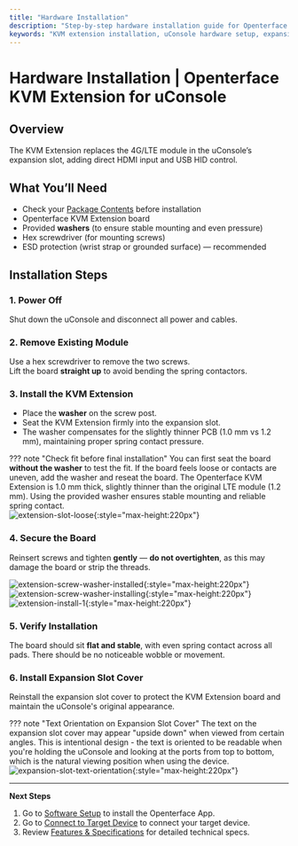 ```yaml
---
title: "Hardware Installation"
description: "Step-by-step hardware installation guide for Openterface KVM Extension for uConsole. Learn how to properly install the extension board in your uConsole's expansion slot with detailed safety guidelines."
keywords: "KVM extension installation, uConsole hardware setup, expansion board installation, uConsole expansion slot, KVM hardware guide, physical installation"
---
```


# **Hardware Installation** | Openterface KVM Extension for uConsole

## Overview
The KVM Extension replaces the 4G/LTE module in the uConsole’s expansion slot, adding direct HDMI input and USB HID control.

## What You’ll Need
- Check your [Package Contents](whats-in-the-box.md) before installation  
- Openterface KVM Extension board  
- Provided **washers** (to ensure stable mounting and even pressure)  
- Hex screwdriver (for mounting screws)  
- ESD protection (wrist strap or grounded surface) — recommended  

## Installation Steps

### **1. Power Off**
Shut down the uConsole and disconnect all power and cables.

### **2. Remove Existing Module**
Use a hex screwdriver to remove the two screws.  
Lift the board **straight up** to avoid bending the spring contactors.

### **3. Install the KVM Extension**
- Place the **washer** on the screw post.  
- Seat the KVM Extension firmly into the expansion slot.  
- The washer compensates for the slightly thinner PCB (1.0 mm vs 1.2 mm), maintaining proper spring contact pressure.

??? note "Check fit before final installation"
    You can first seat the board **without the washer** to test the fit. If the board feels loose or contacts are uneven, add the washer and reseat the board. The Openterface KVM Extension is 1.0 mm thick, slightly thinner than the original LTE module (1.2 mm). Using the provided washer ensures stable mounting and reliable spring contact.  
    ![extension-slot-loose](https://assets.openterface.com/images/product/openterface-kvm-uconsole-extension-slot-loose.webp){:style="max-height:220px"}

### **4. Secure the Board**
Reinsert screws and tighten **gently** — **do not overtighten**, as this may damage the board or strip the threads.

![extension-screw-washer-installed](https://assets.openterface.com/images/product/openterface-kvm-uconsole-extension-screw-washer-installed.jpg){:style="max-height:220px"}
![extension-screw-washer-installing](https://assets.openterface.com/images/product/openterface-kvm-uconsole-extension-screw-washer-installing.jpg){:style="max-height:220px"}
![extension-install-1](https://assets.openterface.com/images/product/openterface-kvm-uconsole-extension-install-1.webp){:style="max-height:220px"}

### **5. Verify Installation**
The board should sit **flat and stable**, with even spring contact across all pads. There should be no noticeable wobble or movement.

### **6. Install Expansion Slot Cover**
Reinstall the expansion slot cover to protect the KVM Extension board and maintain the uConsole's original appearance.

??? note "Text Orientation on Expansion Slot Cover"
    The text on the expansion slot cover may appear "upside down" when viewed from certain angles. This is intentional design - the text is oriented to be readable when you're holding the uConsole and looking at the ports from top to bottom, which is the natural viewing position when using the device.
    ![expansion-slot-text-orientation](https://assets.openterface.com/images/product/openterface-kvm-uconsole-expansion-slot-text-orientation.webp){:style="max-height:220px"}

---

**Next Steps**

1. Go to [Software Setup](/product/uconsole-kvm-extension/software-setup/) to install the Openterface App.  
2. Go to [Connect to Target Device](/product/uconsole-kvm-extension/connect-to-target/) to connect your target device.  
3. Review [Features & Specifications](/product/uconsole-kvm-extension/features/) for detailed technical specs.